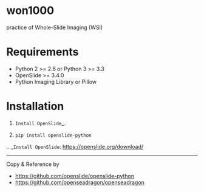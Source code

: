 # won1000
practice of Whole-Slide Imaging (WSI)


Requirements
============

* Python 2 >= 2.6 or Python 3 >= 3.3
* OpenSlide >= 3.4.0
* Python Imaging Library or Pillow


Installation
============

1.  `Install OpenSlide`_.

2.  ``pip install openslide-python``

.. _`Install OpenSlide`: https://openslide.org/download/

---
Copy & Reference by
- https://github.com/openslide/openslide-python
- https://github.com/openseadragon/openseadragon
